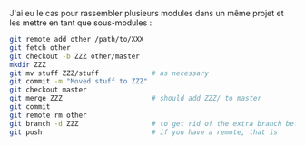 J'ai eu le cas pour rassembler plusieurs modules dans un même projet et les mettre en tant que sous-modules :

``` sh
git remote add other /path/to/XXX
git fetch other
git checkout -b ZZZ other/master
mkdir ZZZ
git mv stuff ZZZ/stuff             # as necessary
git commit -m "Moved stuff to ZZZ"
git checkout master                
git merge ZZZ                      # should add ZZZ/ to master
git commit
git remote rm other
git branch -d ZZZ                  # to get rid of the extra branch before pushing
git push                           # if you have a remote, that is
``` 

<!-- --- tags: git -->